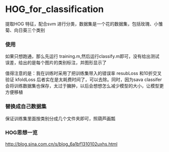 # HOG_for_classification
提取HOG 特征，配合svm 进行分类，数据集是一个花的数据集，包括玫瑰、小雏菊、向日葵三个类别

### 使用
如果只想跑通，那么先运行 training.m,然后运行classify.m即可，没有给出测试误差，给出的是每个图片的类别标注，并图形显示了

值得注意的是：我在训练时采用了把训练集带入的错误率 resubLoss 和10折交叉验证 kfoldLoss 后者实在是太耗费时间了，可以去除。同时，因为sava classifer 会将训练数据集也保存，太过于臃肿，以后会想想怎么减少模型的大小，让模型更方便移植

### 替换成自己数据集
保证训练集里面按类别分成几个文件夹即可，照葫芦画瓢


### HOG思想一览
http://blog.sina.com.cn/s/blog_6a1bf1310102uxhs.html
